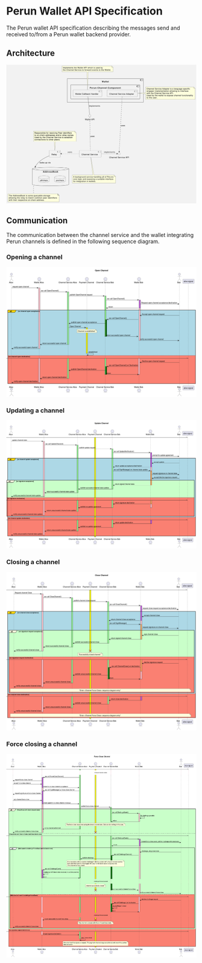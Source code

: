 # Perun Wallet API Specification

The Perun wallet API specification describing the messages send and received
to/from a Perun wallet backend provider.

## Architecture

![architecture](./resources/spec-architecture.jpg)

## Communication

The communication between the channel service and the wallet integrating Perun
channels is defined in the following sequence diagram.

### Opening a channel
![open](./resources/sequence-open.png)

### Updating a channel
![update](./resources/sequence-update.png)

### Closing a channel
![close](./resources/sequence-close.png)

### Force closing a channel
![force-close](./resources/sequence-force-close.png)
